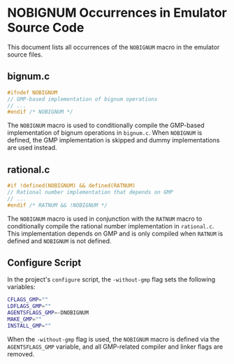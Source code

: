 # NOBIGNUM Occurrences in Emulator Source Code

This document lists all occurrences of the `NOBIGNUM` macro in the emulator source files.

## bignum.c

```c
#ifndef NOBIGNUM
// GMP-based implementation of bignum operations
// ...
#endif /* NOBIGNUM */
```

The `NOBIGNUM` macro is used to conditionally compile the GMP-based implementation of bignum operations in `bignum.c`. When `NOBIGNUM` is defined, the GMP implementation is skipped and dummy implementations are used instead.

## rational.c

```c
#if !defined(NOBIGNUM) && defined(RATNUM)
// Rational number implementation that depends on GMP
// ...
#endif /* RATNUM && !NOBIGNUM */
```

The `NOBIGNUM` macro is used in conjunction with the `RATNUM` macro to conditionally compile the rational number implementation in `rational.c`. This implementation depends on GMP and is only compiled when `RATNUM` is defined and `NOBIGNUM` is not defined.

## Configure Script

In the project's `configure` script, the `-without-gmp` flag sets the following variables:

```bash
CFLAGS_GMP=""
LDFLAGS_GMP=""
AGENTSFLAGS_GMP=-DNOBIGNUM
MAKE_GMP=""
INSTALL_GMP=""
```

When the `-without-gmp` flag is used, the `NOBIGNUM` macro is defined via the `AGENTSFLAGS_GMP` variable, and all GMP-related compiler and linker flags are removed.
